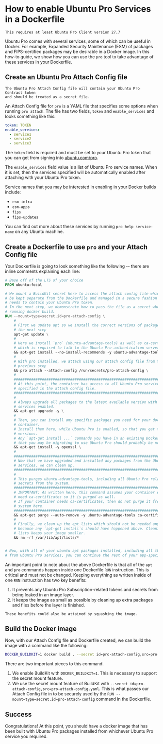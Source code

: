 # How to enable Ubuntu Pro Services in a Dockerfile

```{important}
This requires at least Ubuntu Pro Client version 27.7
```

Ubuntu Pro comes with several services, some of which can be useful in Docker.
For example, Expanded Security Maintenance (ESM) of packages and FIPS-certified
packages may be desirable in a Docker image. In this how-to guide, we show how
you can use the `pro` tool to take advantage of these services in your
Dockerfile.

## Create an Ubuntu Pro Attach Config file

```{attention}
The Ubuntu Pro Attach Config file will contain your Ubuntu Pro Contract token
and should be treated as a secret file.
```

An Attach Config file for `pro` is a YAML file that specifies some options when
running `pro attach`. The file has two fields, `token` and `enable_services`
and looks something like this:

```yaml
token: TOKEN
enable_services:
  - service1
  - service2
  - service3
```

The `token` field is required and must be set to your Ubuntu Pro token that you
can get from signing into [ubuntu.com/pro](https://ubuntu.com/pro).

The `enable_services` field value is a list of Ubuntu Pro service names. When
it is set, then the services specified will be automatically enabled after
attaching with your Ubuntu Pro token.

Service names that you may be interested in enabling in your Docker builds
include:

- `esm-infra`
- `esm-apps`
- `fips`
- `fips-updates`

You can find out more about these services by running `pro help service-name`
on any Ubuntu machine.

## Create a Dockerfile to use `pro` and your Attach Config file

Your Dockerfile is going to look something like the following -- there are
inline comments explaining each line:

```dockerfile
# Base off of the LTS of your choice
FROM ubuntu:focal

# We mount a BuildKit secret here to access the attach config file which should
# be kept separate from the Dockerfile and managed in a secure fashion since it
# needs to contain your Ubuntu Pro token.
# In the next step, we demonstrate how to pass the file as a secret when
# running docker build.
RUN --mount=type=secret,id=pro-attach-config \
    #
    # First we update apt so we install the correct versions of packages in
    # the next step
    apt-get update \
    #
    # Here we install `pro` (ubuntu-advantage-tools) as well as ca-certificates,
    # which is required to talk to the Ubuntu Pro authentication server securely.
    && apt-get install --no-install-recommends -y ubuntu-advantage-tools ca-certificates \
    #
    # With pro installed, we attach using our attach config file from the
    # previous step
    && pro attach --attach-config /run/secrets/pro-attach-config \
    #
    ###########################################################################
    # At this point, the container has access to all Ubuntu Pro services
    # specified in the attach config file.
    ###########################################################################
    #
    # Always upgrade all packages to the latest available version with the Ubuntu Pro
    # services enabled.
    && apt-get upgrade -y \
    #
    # Then, you can install any specific packages you need for your docker
    # container.
    # Install them here, while Ubuntu Pro is enabled, so that you get the appropriate
    # versions.
    # Any `apt-get install ...` commands you have in an existing Dockerfile
    # that you may be migrating to use Ubuntu Pro should probably be moved here.
    && apt-get install -y openssl \
    #
    ###########################################################################
    # Now that we have upgraded and installed any packages from the Ubuntu Pro
    # services, we can clean up.
    ###########################################################################
    #
    # This purges ubuntu-advantage-tools, including all Ubuntu Pro related
    # secrets from the system.
    ###########################################################################
    # IMPORTANT: As written here, this command assumes your container does not
    # need ca-certificates so it is purged as well.
    # If your container needs ca-certificates, then do not purge it from the
    # system here.
    ###########################################################################
    && apt-get purge --auto-remove -y ubuntu-advantage-tools ca-certificates \
    #
    # Finally, we clean up the apt lists which should not be needed anymore
    # because any `apt-get install`s should have happened above. Cleaning these
    # lists keeps your image smaller.
    && rm -rf /var/lib/apt/lists/*


# Now, with all of your ubuntu apt packages installed, including all those
# from Ubuntu Pro services, you can continue the rest of your app-specific Dockerfile.
```

An important point to note about the above Dockerfile is that all of the `apt`
and `pro` commands happen inside one Dockerfile `RUN` instruction. This is
critical and must not be changed. Keeping everything as written inside of
one `RUN` instruction has two key benefits:

1. It prevents any Ubuntu Pro Subscription-related tokens and secrets from
   being leaked in an image layer.
2. It keeps the image as small as possible by cleaning up extra packages and
   files before the layer is finished.

```{note}
These benefits could also be attained by squashing the image.
```

## Build the Docker image

Now, with our Attach Config file and Dockerfile created, we can build the image
with a command like the following:

```bash
DOCKER_BUILDKIT=1 docker build . --secret id=pro-attach-config,src=pro-attach-config.yaml -t ubuntu-focal-pro
```

There are two important pieces to this command.

1. We enable BuildKit with `DOCKER_BUILDKIT=1`. This is necessary to support
   the secret mount feature.
2. We use the secret mount feature of BuildKit with
   `--secret id=pro-attach-config,src=pro-attach-config.yaml`. This is what
   passes our Attach Config file in to be securely used by the
   `RUN --mount=type=secret,id=pro-attach-config` command in the Dockerfile.

## Success

Congratulations! At this point, you should have a docker image that has been
built with Ubuntu Pro packages installed from whichever Ubuntu Pro service you
required.
